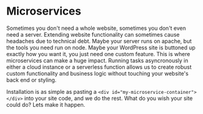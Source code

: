 # Microservices
Sometimes you don't need a whole website, sometimes you don't even need a server. Extending website functionality can sometimes cause headaches due to technical debt. Maybe your server runs on apache, but the tools you need run on node. Maybe your WordPress site is buttoned up exactly how you want it, you just need one custom feature. This is where microservices can make a huge impact. Running tasks asyncronously in either a cloud instance or a serverless function allows us to create robust custom functionality and business logic without touching your website's back end or styling.

Installation is as simple as pasting a `<div id="my-microservice-container"></div>` into your site code, and we do the rest. What do you wish your site could do? Lets make it happen.